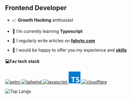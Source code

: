<h2 align="">Frontend Developer</h2>  

  
- 📈  **Growth Hacking**  enthusiast

- 🌱 I’m currently learning **Typescript**  
  
- 📝 I regularly write articles on **[fgbyte.com](https://fgbyte.com)**

- 🤝 I would be happy to offer you my experience and **[skills](https://fgbyte.com/cv)**


<h4>💻Fav tech stack</h4>
<p align="left">
	<a href="https://astro.build" target="_blank" rel="noreferrer"> <img src="https://www.svgrepo.com/show/373446/astro.svg" alt="astro" width="40" height="40"</a>
	<a href="https://tailwindcss.com/" target="_blank" rel="noreferrer"> <img src="https://www.vectorlogo.zone/logos/tailwindcss/tailwindcss-icon.svg" alt="tailwind" width="40" height="40"/> </a>
	<a href="https://https://developer.mozilla.org/en-US/docs/Web/JavaScript" target="_blank" rel="noreferrer"> <img src="https://upload.wikimedia.org/wikipedia/commons/thumb/6/6a/JavaScript-logo.png/800px-JavaScript-logo.png" alt="javascript" width="40" height="40"</a>
	<a href="https://www.typescriptlang.org/" target="_blank" rel="noreferrer"> <img src="https://raw.githubusercontent.com/devicons/devicon/master/icons/typescript/typescript-original.svg" alt="typescript" width="40" height="40"/> </a>
<!-- 	<a href="https://www.analytics.google.com/" target="_blank" rel="noreferrer"> <img src="https://www.gstatic.com/analytics-suite/header/suite/v2/ic_analytics.svg" alt="google analytics" width="35" height="35"/> </a> -->
	<a href="https://www.cloudflare.com/" target="_blank" rel="noreferrer"> <img src="https://upload.wikimedia.org/wikipedia/commons/thumb/9/94/Cloudflare_Logo.png/480px-Cloudflare_Logo.png" alt="cloudflare" width="40" height="40"/> </a>
</p>

<!-- ![fgbyte's GitHub stats](https://github-readme-stats.vercel.app/api?username=fgbyte&show_icons=true&theme=transparent) -->
![Top Langs](https://github-readme-stats.vercel.app/api/top-langs/?username=fgbyte&hide_progress=true&theme=transparent)
